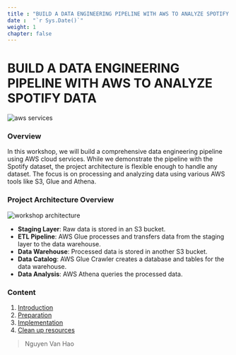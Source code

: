 ```yaml
---
title : "BUILD A DATA ENGINEERING PIPELINE WITH AWS TO ANALYZE SPOTIFY DATA"
date :  "`r Sys.Date()`" 
weight: 1
chapter: false
---
```


# BUILD A DATA ENGINEERING PIPELINE WITH AWS TO ANALYZE SPOTIFY DATA
![aws services](/images/aws_services_01.png)
### Overview
In this workshop, we will build a comprehensive data engineering pipeline using AWS cloud services. While we demonstrate the pipeline with the Spotify dataset, the project architecture is flexible enough to handle any dataset. The focus is on processing and analyzing data using various AWS tools like S3, Glue and Athena.

### Project Architecture Overview
![workshop architecture](/images/architecture_02.png)
- **Staging Layer**: Raw data is stored in an S3 bucket.
- **ETL Pipeline**: AWS Glue processes and transfers data from the staging layer to the data warehouse.
- **Data Warehouse**: Processed data is stored in another S3 bucket.
- **Data Catalog**: AWS Glue Crawler creates a database and tables for the data warehouse.
- **Data Analysis**: AWS Athena queries the processed data.

### Content
 1. [Introduction](1-introduction/)
 2. [Preparation](2-prerequiste/)
 3. [Implementation](3-implementation/)
 4. [Clean up resources](4-cleanupresources/)

> Nguyen Van Hao